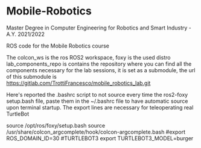 # Mobile-Robotics

Master Degree in Computer Engineering for Robotics and Smart Industry - A.Y. 2021/2022

ROS code for the Mobile Robotics course

The colcon_ws is the ros ROS2 workspace, foxy is the used distro
lab_components_repo is contains the repository where you can find all the components necessary for the lab sessions, it is set as a submodule, the url of this submodule is https://gitlab.com/TrottiFrancesco/mobile_robotics_lab.git

Here's reported the .bashrc script to not source every time the ros2-foxy setup.bash file, paste them in the ~/.bashrc file to have automatic source upon terminal startup. The export lines are necessary for teleoperating real TurtleBot

source /opt/ros/foxy/setup.bash
source /usr/share/colcon_argcomplete/hook/colcon-argcomplete.bash
#export ROS_DOMAIN_ID=30 #TURTLEBOT3
export TURTLEBOT3_MODEL=burger


